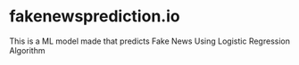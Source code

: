 # fakenewsprediction.io
This is a ML model made that predicts Fake News Using Logistic Regression Algorithm
